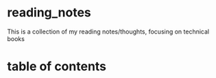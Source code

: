 # reading_notes
This is a collection of my reading notes/thoughts, focusing on technical books

# table of contents
